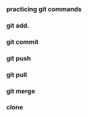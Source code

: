 ### practicing git commands
### git add.
### git commit
### git push
### git pull
### git merge
### clone
